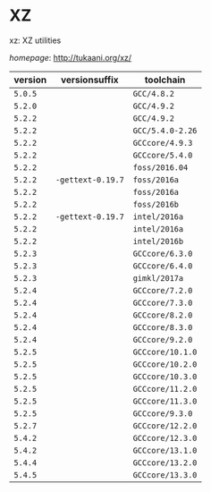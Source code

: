 # XZ

xz: XZ utilities

*homepage*: <http://tukaani.org/xz/>

version | versionsuffix | toolchain
--------|---------------|----------
``5.0.5`` |  | ``GCC/4.8.2``
``5.2.0`` |  | ``GCC/4.9.2``
``5.2.2`` |  | ``GCC/4.9.2``
``5.2.2`` |  | ``GCC/5.4.0-2.26``
``5.2.2`` |  | ``GCCcore/4.9.3``
``5.2.2`` |  | ``GCCcore/5.4.0``
``5.2.2`` |  | ``foss/2016.04``
``5.2.2`` | ``-gettext-0.19.7`` | ``foss/2016a``
``5.2.2`` |  | ``foss/2016a``
``5.2.2`` |  | ``foss/2016b``
``5.2.2`` | ``-gettext-0.19.7`` | ``intel/2016a``
``5.2.2`` |  | ``intel/2016a``
``5.2.2`` |  | ``intel/2016b``
``5.2.3`` |  | ``GCCcore/6.3.0``
``5.2.3`` |  | ``GCCcore/6.4.0``
``5.2.3`` |  | ``gimkl/2017a``
``5.2.4`` |  | ``GCCcore/7.2.0``
``5.2.4`` |  | ``GCCcore/7.3.0``
``5.2.4`` |  | ``GCCcore/8.2.0``
``5.2.4`` |  | ``GCCcore/8.3.0``
``5.2.4`` |  | ``GCCcore/9.2.0``
``5.2.5`` |  | ``GCCcore/10.1.0``
``5.2.5`` |  | ``GCCcore/10.2.0``
``5.2.5`` |  | ``GCCcore/10.3.0``
``5.2.5`` |  | ``GCCcore/11.2.0``
``5.2.5`` |  | ``GCCcore/11.3.0``
``5.2.5`` |  | ``GCCcore/9.3.0``
``5.2.7`` |  | ``GCCcore/12.2.0``
``5.4.2`` |  | ``GCCcore/12.3.0``
``5.4.2`` |  | ``GCCcore/13.1.0``
``5.4.4`` |  | ``GCCcore/13.2.0``
``5.4.5`` |  | ``GCCcore/13.3.0``
